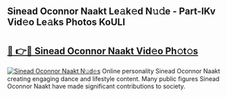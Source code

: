 ## Sinead Oconnor Naakt Le𝚊k𝚎d N𝚞𝚍e - Part-lKv Vid𝚎o Le𝚊ks Photos KoULI

# <h2><a href="http://fb02fkd.evod.top/?m=Sinead+Oconnor+Naakt">🔗 👉🔴 Sinead Oconnor Naakt Vid𝚎o Ph𝚘t𝚘s</a></h2>

[![Sinead Oconnor Naakt N𝚞d𝚎s](https://i.imgur.com/8V9OHl7.gif)](http://fb02fkd.evod.top/?m=Sinead+Oconnor+Naakt)
Online personality Sinead Oconnor Naakt creating engaging dance and lifestyle content. Many public figures Sinead Oconnor Naakt have made significant contributions to society. 

